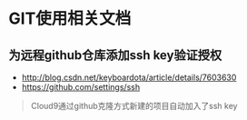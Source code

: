 # GIT使用相关文档

## 为远程github仓库添加ssh key验证授权

* http://blog.csdn.net/keyboardota/article/details/7603630
* https://github.com/settings/ssh

> Cloud9通过github克隆方式新建的项目自动加入了ssh key
